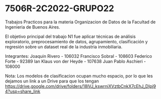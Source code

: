 # 7506R-2C2022-GRUPO22

Trabajos Practicos para la materia Organizacion de Datos de la Facultad de Ingenieria de Buenos Aires.

El objetivo principal del trabajo N1 fue aplicar técnicas de análisis exploratorio, preprocesamiento
de datos, agrupamiento, clasificación y regresión sobre un dataset real de la industria inmobiliaria.

Integrantes:
    Joaquin Rivero - 106032
    Francisco Sobral - 108603
    Federico Forte - 92389
    Ian Klaus von der Heyde - 107638
    Juan Pablo Aschieri - 108000

Nota: Los modelos de clasificacion ocupan mucho espacio, por lo que les dejamos un link a un Drive para que los tengan https://drive.google.com/drive/folders/18lVJ_kswrniXVztbCnkX7cEhJ_DIpj94?usp=share_link
